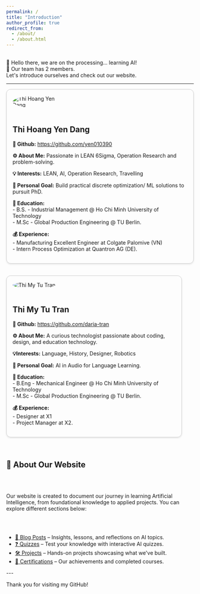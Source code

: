 ```yaml
---
permalink: /
title: "Introduction"
author_profile: true
redirect_from: 
  - /about/
  - /about.html
---
```



<style>
.profile-container {
  display: flex;
  flex-wrap: wrap;
  gap: 2rem;
}

.profile {
  flex: 1 1 45%;
  border: 1px solid #ccc;
  border-radius: 12px;
  padding: 1rem;
  box-shadow: 0 2px 4px rgba(0,0,0,0.1);
}

.profile img {
  max-width: 150px;
  border-radius: 50%;
  margin-bottom: 1rem;
}
</style>

<p><br> 
  👋 Hello there, we are on the processing... learning AI!<br> 
  👭 Our team has 2 members.<br> 
  Let's introduce ourselves and check out our website.</p>
<hr />

<div class="profile-container">

  <!-- Member 1 -->
  <div class="profile">
    <img src="/AIO.github.io/images/profile-Yen.jpg" alt="Thi Hoang Yen Dang">
    <h2>Thi Hoang Yen Dang</h2>
    <p><strong>👋 Github:</strong> <a href="https://github.com/yen010390" target="_blank" rel="noopener noreferrer">https://github.com/yen010390</a></p>
    <p><strong>⚙ About Me:</strong> Passionate in LEAN 6Sigma, Operation Research and problem-solving.</p>
    <p><strong>💡 Interests:</strong> LEAN, AI, Operation Research, Travelling</p>
    <p><strong>💪 Personal Goal:</strong> Build practical discrete optimization/ ML solutions to pursuit PhD.</p>
    <p><strong>🏫 Education:</strong><br> 
      - B.S. - Industrial Management @ Ho Chi Minh University of Technology <br>
      - M.Sc - Global Production Engineering @ TU Berlin.</p>
    <p><strong>💰 Experience:</strong><br>
      - Manufacturing Excellent Engineer at Colgate Palomive (VN) <br> 
      - Intern Process Optimization at Quantron AG (DE).</p>
  </div>


  <!-- Member 2 -->
  <div class="profile">
    <img src="/AIO.github.io/images/profile-Tu1.jpg" alt="Thi My Tu Tran">
    <h2>Thi My Tu Tran</h2>
    <p><strong>👋 Github:</strong> <a href="https://github.com/daria-tran" target="_blank" rel="noopener noreferrer">https://github.com/daria-tran</a></p>
    <p><strong>⚙ About Me:</strong> A curious technologist passionate about coding, design, and education technology.</p>
    <p><strong>💡Interests:</strong> Language, History, Designer, Robotics</p>
    <p><strong>💪 Personal Goal:</strong> AI in Audio for Language Learning.</p>
    <p><strong>🏫 Education:</strong><br> 
      - B.Eng - Mechanical Engineer @ Ho Chi Minh University of Technology <br>
      - M.Sc - Global Production Engineering @ TU Berlin.</p>
    <p><strong>💰 Experience:</strong><br> 
      - Designer at X1 <br>
      - Project Manager at X2.</p>
  </div>


<hr />

<h2>🎯 About Our Website</h2>
<p>Our website is created to document our journey in learning Artificial Intelligence, from foundational knowledge to applied projects. You can explore different sections below:</p>

<ul>
  <li><a href="/AIlearn.github.io/posts/">📝 Blog Posts</a> – Insights, lessons, and reflections on AI topics.</li>
  <li><a href="/AIlearn.github.io/quiz/">❓ Quizzes</a> – Test your knowledge with interactive AI quizzes.</li>
  <li><a href="/AIlearn.github.io/project/">🛠 Projects</a> – Hands-on projects showcasing what we've built.</li>
  <li><a href="/AIlearn.github.io/certification/">📜 Certifications</a> – Our achievements and completed courses.</li>
</ul>

</div>
---

Thank you for visiting my GitHub!
